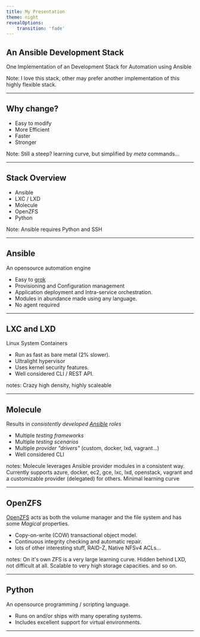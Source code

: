 ```yaml
---
title: My Presentation
theme: night
revealOptions:
    transition: 'fade'
---
```

## An Ansible Development Stack

One Implementation of an Development Stack for Automation using Ansible

Note: I love this stack, other may prefer another implementation of this highly flexible stack.

----

## Why change?

* Easy to modify
* More Efficient
* Faster
* Stronger

Note: Still a steep? learning curve, but simplified by *meta* commands...

---

## Stack Overview

* Ansible
* LXC / LXD
* Molecule
* OpenZFS
* Python

Note: Ansible requires Python and SSH

----

## Ansible

An opensource automation engine

* Easy to [grok](https://en.wikipedia.org/wiki/Grok#In_computer_programmer_culture)
* Provisioning and Configuration management
* Application deployment and Intra-service orchestration.
* Modules in abundance made using any language.
* No agent required

----

## LXC and LXD

Linux System Containers

* Run as fast as bare metal (2% slower).
* Ultralight hypervisor
* Uses kernel security features.
* Well considered CLI / REST API.

notes: Crazy high density, highly scaleable

----

## Molecule

Results in *consistently developed [Ansible](https://docs.ansible.com) roles*

* Multiple *testing frameworks*
* Multiple *testing scenarios*
* Multiple *provider "drivers"* (custom, docker, lxd, vagrant...)
* Well considered CLI

notes: Molecule leverages Ansible provider modules in a consistent way. Currently supports azure,  docker, ec2, gce, lxc, lxd, openstack, vagrant and a customizable provider (delegated) for others. Minimal learning curve

----

## OpenZFS

[OpenZFS](https://en.wikipedia.org/wiki/OpenZFS) acts as both the volume manager and the file system and has some *Magical* properties.

* Copy-on-write (COW) transactional object model.
* Continuous integrity checking and automatic repair.
* lots of other interesting stuff, RAID-Z, Native NFSv4 ACLs...

notes: On it's own ZFS is a very large learning curve. Hidden behind LXD, not difficult at all. Scalable to very high storage capacities. and so on.

----

## Python

An opensource programming / scripting language.

* Runs on and/or ships with many operating systems.
* Includes excellent support for virtual environments.

---
